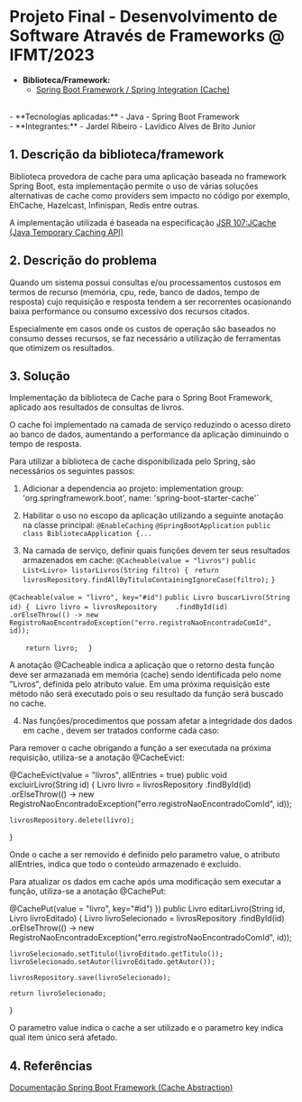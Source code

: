 # Projeto Final - Desenvolvimento de Software Através de Frameworks @ IFMT/2023
- **Biblioteca/Framework:** 
	- [Spring Boot Framework / Spring Integration (Cache)](http://google.com)
 <br/>
- **Tecnologias aplicadas:** 
  - Java
  - Spring Boot Framework
  <br/>
- **Integrantes:**
  - Jardel Ribeiro
  - Lavídico Alves de Brito Junior
  <br/>


## 1. Descrição da biblioteca/framework

Biblioteca provedora de cache para uma aplicação baseada no framework Spring Boot, esta implementação permite o uso de várias soluções alternativas de cache como providers sem impacto no código por exemplo, EhCache, Hazelcast, Infinispan, Redis entre outras.

A implementação utilizada é baseada na especificação [JSR 107:JCache (Java Temporary Caching API)](https://www.jcp.org/en/jsr/detail?id=107)


## 2. Descrição do problema

Quando um sistema possui consultas e/ou processamentos custosos em termos de recurso (memória, cpu, rede, banco de dados, tempo de resposta) cujo requisição e resposta tendem a ser recorrentes ocasionando baixa performance ou consumo excessivo dos recursos citados. 

Especialmente em casos onde os custos de operação são baseados no consumo desses recursos, se faz necessário a utilização de ferramentas que otimizem os resultados.


## 3. Solução

Implementação da biblioteca de Cache para o Spring Boot Framework, aplicado aos resultados de consultas de livros.

O cache foi implementado na camada de serviço reduzindo o acesso direto ao banco de dados, aumentando a performance da aplicação diminuindo o tempo de resposta.

Para utilizar a biblioteca de cache disponibilizada pelo Spring, são necessários os seguintes passos:

  1. Adicionar a dependencia ao projeto:
	  	implementation group: 'org.springframework.boot', name: 'spring-boot-starter-cache'`
		
  2. Habilitar o uso no escopo da aplicação utilizando a seguinte anotação na classe principal: `@EnableCaching`
`@SpringBootApplication`
`public class BibliotecaApplication {...`

  3. Na camada de serviço, definir quais funções devem ter seus resultados armazenados em cache:
  `@Cacheable(value = "livros")`
 `public List<Livro> listarLivros(String filtro) {`
   ` return livrosRepository.findAllByTituloContainingIgnoreCase(filtro);`
  `}`
  
  
  `@Cacheable(value = "livro", key="#id")`
  `public Livro buscarLivro(String id) {`
  ` Livro livro = livrosRepository`
  `    .findById(id)`
  `    .orElseThrow(() -> new ` `RegistroNaoEncontradoException("erro.registroNaoEncontradoComId", id));`

`    return livro;`
`  }`
  
  A anotação @Cacheable indica a aplicação que o retorno desta função deve ser armazanada em memória (cache) sendo identificada pelo nome "Livros", definida pelo atributo value. Em uma próxima requisição este método não será executado pois o seu resultado da função será buscado no cache.
  
  
  4. Nas funções/procedimentos que possam afetar a integridade dos dados em cache , devem ser tratados conforme cada caso:

Para remover o cache obrigando a função a ser executada na próxima requisição, utiliza-se a anotação @CacheEvict:

  @CacheEvict(value = "livros", allEntries = true)
  public void excluirLivro(String id) {
    Livro livro = livrosRepository
      .findById(id)
      .orElseThrow(() -> new RegistroNaoEncontradoException("erro.registroNaoEncontradoComId", id));

    livrosRepository.delete(livro);
  }

Onde o cache a ser removido é definido pelo parametro value, o atributo allEntries, indica que todo o conteúdo armazenado é excluido.

Para atualizar os dados em cache após uma modificação sem executar a função, utiliza-se a anotação @CachePut: 

 @CachePut(value = "livro", key="#id") })
  public Livro editarLivro(String id, Livro livroEditado) {
    Livro livroSelecionado = livrosRepository
      .findById(id)
      .orElseThrow(() -> new RegistroNaoEncontradoException("erro.registroNaoEncontradoComId", id));

    livroSelecionado.setTitulo(livroEditado.getTitulo());
    livroSelecionado.setAutor(livroEditado.getAutor());

    livrosRepository.save(livroSelecionado);

    return livroSelecionado;
  }
  
  O parametro value indica o cache a ser utilizado e o parametro key indica qual item único será afetado. 

  

## 4. Referências

[Documentação Spring Boot Framework (Cache Abstraction)](https://docs.spring.io/spring-framework/reference/integration/cache.html)

